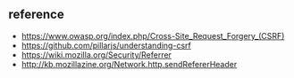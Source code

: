## reference

- https://www.owasp.org/index.php/Cross-Site_Request_Forgery_(CSRF)
- https://github.com/pillarjs/understanding-csrf
- https://wiki.mozilla.org/Security/Referrer
- http://kb.mozillazine.org/Network.http.sendRefererHeader

